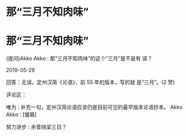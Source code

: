 # 那“三月不知肉味”

# 那“三月不知肉味”

(提问)Akko Akko : 那“三月不知肉味”的这个“三月”是不是有 误？

2019-05-29

回答：无误。定州汉简《论语》，前 55 年的版本，写的就 是“三月”。(2 赞)

评论区：

唯为 : 补充一句，定州汉简论语应该仍是目前可见的最早版本论语抄本。 Akko Akko : [皱眉]

努力进步 : 余音绕梁三日？